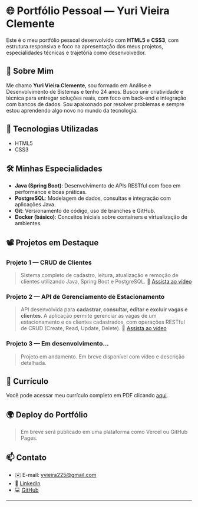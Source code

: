 # 🌐 Portfólio Pessoal — Yuri Vieira Clemente

Este é o meu portfólio pessoal desenvolvido com **HTML5** e **CSS3**, com estrutura responsiva e foco na apresentação dos meus projetos, especialidades técnicas e trajetória como desenvolvedor.

## 🧠 Sobre Mim

Me chamo **Yuri Vieira Clemente**, sou formado em Análise e Desenvolvimento de Sistemas e tenho 24 anos. Busco unir criatividade e técnica para entregar soluções reais, com foco em back-end e integração com bancos de dados. Sou apaixonado por resolver problemas e sempre estou aprendendo algo novo no mundo da tecnologia.

## 🚀 Tecnologias Utilizadas

- HTML5
- CSS3

## 🛠️ Minhas Especialidades

- **Java (Spring Boot)**: Desenvolvimento de APIs RESTful com foco em performance e boas práticas.
- **PostgreSQL**: Modelagem de dados, consultas e integração com aplicações Java.
- **Git**: Versionamento de código, uso de branches e GitHub.
- **Docker (básico)**: Conceitos iniciais sobre containers e virtualização de ambientes.

## 📽️ Projetos em Destaque

### Projeto 1 — CRUD de Clientes
> Sistema completo de cadastro, leitura, atualização e remoção de clientes utilizando Java, Spring Boot e PostgreSQL.
🎥 [Assista ao vídeo](videos/CRUD-Cliente.mp4)

### Projeto 2 — API de Gerenciamento de Estacionamento
> API desenvolvida para **cadastrar, consultar, editar e excluir vagas e clientes**. A aplicação permite gerenciar as vagas de um estacionamento e os clientes cadastrados, com operações RESTful de CRUD (Create, Read, Update, Delete).
🎥 [Assista ao vídeo](videos/gerenciamento-de-estacionamento.mp4)

### Projeto 3 — Em desenvolvimento...
> Projeto em andamento. Em breve disponível com vídeo e descrição detalhada.

## 📄 Currículo

Você pode acessar meu currículo completo em PDF clicando [aqui](curriculo/Curriculo.pdf).

## 🌍 Deploy do Portfólio

> Em breve será publicado em uma plataforma como Vercel ou GitHub Pages.

## 📫 Contato

- ✉️ E-mail: [yvieira225@gmail.com](mailto:yvieira225@gmail.com)
- 💼 [LinkedIn](https://www.linkedin.com/in/yuri-clemente-18a277180/)
- 💻 [GitHub](https://github.com/yuriivieirac)

---
